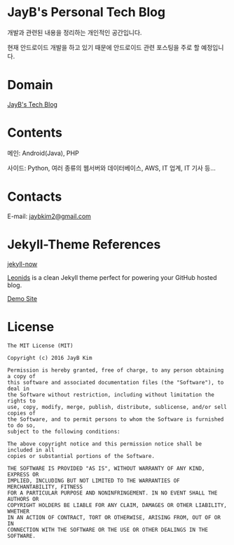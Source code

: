# JayB's Personal Tech Blog

개발과 관련된 내용을 정리하는 개인적인 공간입니다.

현재 안드로이드 개발을 하고 있기 때문에 안드로이드 관련 포스팅을 주로 할 예정입니다.





# Domain

[JayB's Tech Blog](https://jaybkim1.github.io)





# Contents

메인: Android(Java), PHP

사이드: Python, 여러 종류의 웹서버와 데이터베이스, AWS, IT 업계, IT 기사 등...





# Contacts

E-mail: jaybkim2@gmail.com





# Jekyll-Theme References

[jekyll-now](https://github.com/barryclark/jekyll-now)

[Leonids](https://github.com/renyuanz/leonids) is a clean Jekyll theme perfect for powering your GitHub hosted blog.

[Demo Site](http://renyuanz.github.io/leonids)





# License

```
The MIT License (MIT)

Copyright (c) 2016 JayB Kim

Permission is hereby granted, free of charge, to any person obtaining a copy of
this software and associated documentation files (the "Software"), to deal in
the Software without restriction, including without limitation the rights to
use, copy, modify, merge, publish, distribute, sublicense, and/or sell copies of
the Software, and to permit persons to whom the Software is furnished to do so,
subject to the following conditions:

The above copyright notice and this permission notice shall be included in all
copies or substantial portions of the Software.

THE SOFTWARE IS PROVIDED "AS IS", WITHOUT WARRANTY OF ANY KIND, EXPRESS OR
IMPLIED, INCLUDING BUT NOT LIMITED TO THE WARRANTIES OF MERCHANTABILITY, FITNESS
FOR A PARTICULAR PURPOSE AND NONINFRINGEMENT. IN NO EVENT SHALL THE AUTHORS OR
COPYRIGHT HOLDERS BE LIABLE FOR ANY CLAIM, DAMAGES OR OTHER LIABILITY, WHETHER
IN AN ACTION OF CONTRACT, TORT OR OTHERWISE, ARISING FROM, OUT OF OR IN
CONNECTION WITH THE SOFTWARE OR THE USE OR OTHER DEALINGS IN THE SOFTWARE.
```
